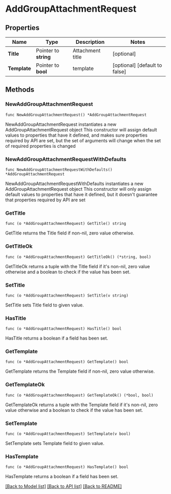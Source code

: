 # AddGroupAttachmentRequest

## Properties

Name | Type | Description | Notes
------------ | ------------- | ------------- | -------------
**Title** | Pointer to **string** | Attachment title | [optional] 
**Template** | Pointer to **bool** | template | [optional] [default to false]

## Methods

### NewAddGroupAttachmentRequest

`func NewAddGroupAttachmentRequest() *AddGroupAttachmentRequest`

NewAddGroupAttachmentRequest instantiates a new AddGroupAttachmentRequest object
This constructor will assign default values to properties that have it defined,
and makes sure properties required by API are set, but the set of arguments
will change when the set of required properties is changed

### NewAddGroupAttachmentRequestWithDefaults

`func NewAddGroupAttachmentRequestWithDefaults() *AddGroupAttachmentRequest`

NewAddGroupAttachmentRequestWithDefaults instantiates a new AddGroupAttachmentRequest object
This constructor will only assign default values to properties that have it defined,
but it doesn't guarantee that properties required by API are set

### GetTitle

`func (o *AddGroupAttachmentRequest) GetTitle() string`

GetTitle returns the Title field if non-nil, zero value otherwise.

### GetTitleOk

`func (o *AddGroupAttachmentRequest) GetTitleOk() (*string, bool)`

GetTitleOk returns a tuple with the Title field if it's non-nil, zero value otherwise
and a boolean to check if the value has been set.

### SetTitle

`func (o *AddGroupAttachmentRequest) SetTitle(v string)`

SetTitle sets Title field to given value.

### HasTitle

`func (o *AddGroupAttachmentRequest) HasTitle() bool`

HasTitle returns a boolean if a field has been set.

### GetTemplate

`func (o *AddGroupAttachmentRequest) GetTemplate() bool`

GetTemplate returns the Template field if non-nil, zero value otherwise.

### GetTemplateOk

`func (o *AddGroupAttachmentRequest) GetTemplateOk() (*bool, bool)`

GetTemplateOk returns a tuple with the Template field if it's non-nil, zero value otherwise
and a boolean to check if the value has been set.

### SetTemplate

`func (o *AddGroupAttachmentRequest) SetTemplate(v bool)`

SetTemplate sets Template field to given value.

### HasTemplate

`func (o *AddGroupAttachmentRequest) HasTemplate() bool`

HasTemplate returns a boolean if a field has been set.


[[Back to Model list]](../README.md#documentation-for-models) [[Back to API list]](../README.md#documentation-for-api-endpoints) [[Back to README]](../README.md)


